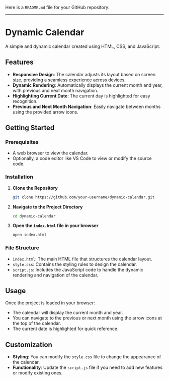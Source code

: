 Here is a `README.md` file for your GitHub repository:

---

# Dynamic Calendar

A simple and dynamic calendar created using HTML, CSS, and JavaScript.

## Features

- **Responsive Design**: The calendar adjusts its layout based on screen size, providing a seamless experience across devices.
- **Dynamic Rendering**: Automatically displays the current month and year, with previous and next month navigation.
- **Highlighting Current Date**: The current day is highlighted for easy recognition.
- **Previous and Next Month Navigation**: Easily navigate between months using the provided arrow icons.

## Getting Started

### Prerequisites

- A web browser to view the calendar.
- Optionally, a code editor like VS Code to view or modify the source code.

### Installation

1. **Clone the Repository**
   ```bash
   git clone https://github.com/your-username/dynamic-calendar.git
   ```
2. **Navigate to the Project Directory**
   ```bash
   cd dynamic-calendar
   ```
3. **Open the `index.html` file in your browser**
   ```bash
   open index.html
   ```

### File Structure

- `index.html`: The main HTML file that structures the calendar layout.
- `style.css`: Contains the styling rules to design the calendar.
- `script.js`: Includes the JavaScript code to handle the dynamic rendering and navigation of the calendar.

## Usage

Once the project is loaded in your browser:

- The calendar will display the current month and year.
- You can navigate to the previous or next month using the arrow icons at the top of the calendar.
- The current date is highlighted for quick reference.

## Customization

- **Styling**: You can modify the `style.css` file to change the appearance of the calendar.
- **Functionality**: Update the `script.js` file if you need to add new features or modify existing ones.
